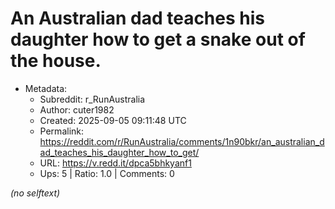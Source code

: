 # An Australian dad teaches his daughter how to get a snake out of the house.

- Metadata:
  - Subreddit: r_RunAustralia
  - Author: cuter1982
  - Created: 2025-09-05 09:11:48 UTC
  - Permalink: https://reddit.com/r/RunAustralia/comments/1n90bkr/an_australian_dad_teaches_his_daughter_how_to_get/
  - URL: https://v.redd.it/dpca5bhkyanf1
  - Ups: 5 | Ratio: 1.0 | Comments: 0

_(no selftext)_
